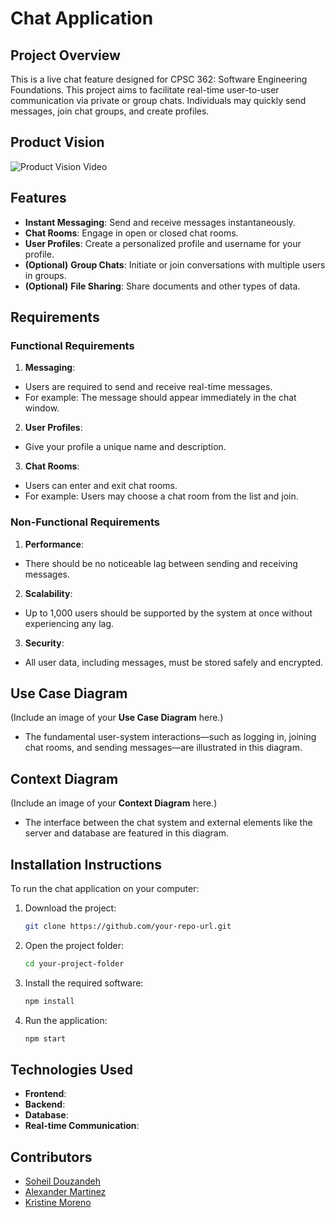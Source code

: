 # Chat Application 

## Project Overview 
This is a live chat feature designed for CPSC 362: Software Engineering Foundations. This project aims to facilitate real-time user-to-user communication via private or group chats. Individuals may quickly send messages, join chat groups, and create profiles.

## Product Vision 
![Product Vision Video](path-to-video-Product-Vision_Video)


## Features 
- **Instant Messaging**: Send and receive messages instantaneously.
- **Chat Rooms**: Engage in open or closed chat rooms.
- **User Profiles**: Create a personalized profile and username for your profile.
- **(Optional)** **Group Chats**: Initiate or join conversations with multiple users in groups.
- **(Optional)** **File Sharing**: Share documents and other types of data.

## Requirements

### Functional Requirements 
1. **Messaging**: 
- Users are required to send and receive real-time messages.
- For example: The message should appear immediately in the chat window.

2. **User Profiles**:
- Give your profile a unique name and description.

3. **Chat Rooms**:
- Users can enter and exit chat rooms.
- For example: Users may choose a chat room from the list and join.   

### Non-Functional Requirements
1. **Performance**:
- There should be no noticeable lag between sending and receiving messages.

2. **Scalability**:
- Up to 1,000 users should be supported by the system at once without experiencing any lag.

3. **Security**:
- All user data, including messages, must be stored safely and encrypted.

## Use Case Diagram
(Include an image of your **Use Case Diagram** here.)

- The fundamental user-system interactions—such as logging in, joining chat rooms, and sending messages—are illustrated in this diagram.

## Context Diagram
(Include an image of your **Context Diagram** here.)

- The interface between the chat system and external elements like the server and database are featured in this diagram.

## Installation Instructions
To run the chat application on your computer:
1. Download the project:
    ```bash
    git clone https://github.com/your-repo-url.git
    ```
2. Open the project folder:
    ```bash
    cd your-project-folder
    ```
3. Install the required software:
    ```bash
    npm install
    ```
4. Run the application:
    ```bash
    npm start
    ```

## Technologies Used
- **Frontend**:
- **Backend**: 
- **Database**: 
- **Real-time Communication**: 

## Contributors
- [Soheil Douzandeh](https://github.com/SoheilDouzandeh)
- [Alexander Martinez](https://github.com/1137amartinez)
- [Kristine Moreno](https://github.com/krismore)





